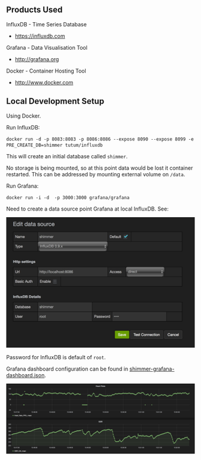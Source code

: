 Products Used
-------------

InfluxDB - Time Series Database

* https://influxdb.com

Grafana - Data Visualisation Tool

* http://grafana.org

Docker - Container Hosting Tool

* http://www.docker.com

Local Development Setup
-----------------------

Using Docker.

Run InfluxDB:

```
docker run -d -p 8083:8083 -p 8086:8086 --expose 8090 --expose 8099 -e PRE_CREATE_DB=shimmer tutum/influxdb
```

This will create an initial database called ``shimmer``.

No storage is being mounted, so at this point data would be lost it container
restarted. This can be addressed by mounting external volume on ``/data``.

Run Grafana:

```
docker run -i -d  -p 3000:3000 grafana/grafana
```

Need to create a data source point Grafana at local InfluxDB. See:

![Data Source Configuration](GrafanaDataSourceSetup.jpg "Data Source Configuration")

Password for InfluxDB is default of ``root``.

Grafana dashboard configuration can be found in [shimmer-grafana-dashboard.json](shimmer-grafana-dashboard.json).

![Shimmer Dashboard](shimmer-grafana-dashboard.jpg "Shimmer Dashboard")

